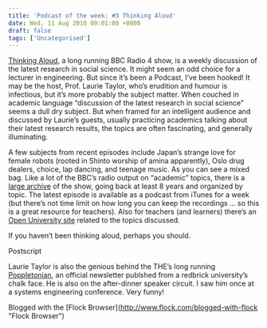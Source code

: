 ```yaml
---
title: 'Podcast of the week: #3 Thinking Aloud'
date: Wed, 11 Aug 2010 09:01:00 +0000
draft: false
tags: ['Uncategorised']
---
```


[Thinking Aloud](http://www.bbc.co.uk/programmes/b006qy05), a long running BBC Radio 4 show, is a weekly discussion of the latest research in social science. It might seem an odd choice for a lecturer in engineering. But since it’s been a Podcast, I’ve been hooked! It may be the host, Prof. Laurie Taylor, who’s erudition and humour is infectious, but it’s more probably the subject matter. When couched in academic language “discussion of the latest research in social science” seems a dull dry subject. But when framed for an intelligent audience and discussed by Laurie’s guests, usually practicing academics talking about their latest research results, the topics are often fascinating, and generally illuminating.

A few subjects from recent episodes include Japan’s strange love for female robots (rooted in Shinto worship of amina apparently), Oslo drug dealers, choice, lap dancing, and teenage music. As you can see a mixed bag. Like a lot of the BBC’s radio output on “academic” topics, there is a [large archive](http://www.bbc.co.uk/radio4/factual/thinkingallowed/archive.shtml) of the show, going back at least 8 years and organized by topic. The latest episode is available as a podcast from iTunes for a week (but there’s not time limit on how long you can keep the recordings … so this is a great resource for teachers). Also for teachers (and learners) there’s an [Open University site](http://www.open2.net/thinkingallowed/index.html) related to the topics discussed.

If you haven’t been thinking aloud, perhaps you should.

Postscript

Laurie Taylor is also the genious behind the THE’s long running [Poppletonian](http://www.timeshighereducation.co.uk/story.asp?sectioncode=26&storycode=412904), an official newsletter publshed from a redbrick university’s chalk face. He is also on the after-dinner speaker circuit. I saw him once at a systems engineering conference. Very funny!

Blogged with the \[Flock Browser\](http://www.flock.com/blogged-with-flock "Flock Browser")